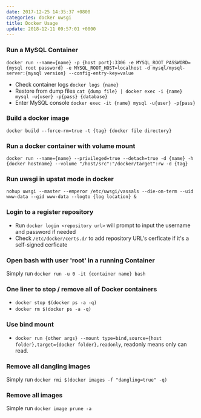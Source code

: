 ```yaml
---
date: 2017-12-25 14:35:37 +0800
categories: docker uwsgi
title: Docker Usage
update: 2018-12-11 09:57:01 +0800
---
```


### Run a MySQL Container
```
docker run --name={name} -p {host port}:3306 -e MYSQL_ROOT_PASSWORD={mysql root password} -e MYSQL_ROOT_HOST=localhost -d mysql/mysql-server:{mysql version} --config-entry-key=value
```

- Check container logs
  `docker logs {name}`
- Restore from dump files
  `cat {dump file} | docker exec -i {name} mysql -u{user} -p{pass} {database}`
- Enter MySQL console
  `docker exec -it {name} mysql -u{user} -p{pass}`

### Build a docker image
`docker build --force-rm=true -t {tag} {docker file directory}`

### Run a docker container with volume mount
`docker run --name={name} --privileged=true --detach=true -d {name} -h {docker hostname} --volume "/host/src":"/docker/target":rw -d {tag}`

### Run uwsgi in upstat mode in docker
`nohup uwsgi --master --emperor /etc/uwsgi/vassals --die-on-term --uid www-data --gid www-data --logto {log location} &`

### Login to a register repository
* Run `docker login <repository url>` will prompt to input the username and password if needed
* Check `/etc/docker/certs.d/` to add repository URL's cerficate if it's a self-signed cerficate

### Open bash with user 'root' in a running Container
Simply run `docker run -u 0 -it {container name} bash`

### One liner to stop / remove all of Docker containers
* `docker stop $(docker ps -a -q)`
* `docker rm $(docker ps -a -q)`

### Use bind mount
* `docker run {other args} --mount type=bind,source={host folder},target={docker folder},readonly`, readonly means only can read.

### Remove all dangling images
Simply run `docker rmi $(docker images -f "dangling=true" -q)`

### Remove all images
Simple run `docker image prune -a`
